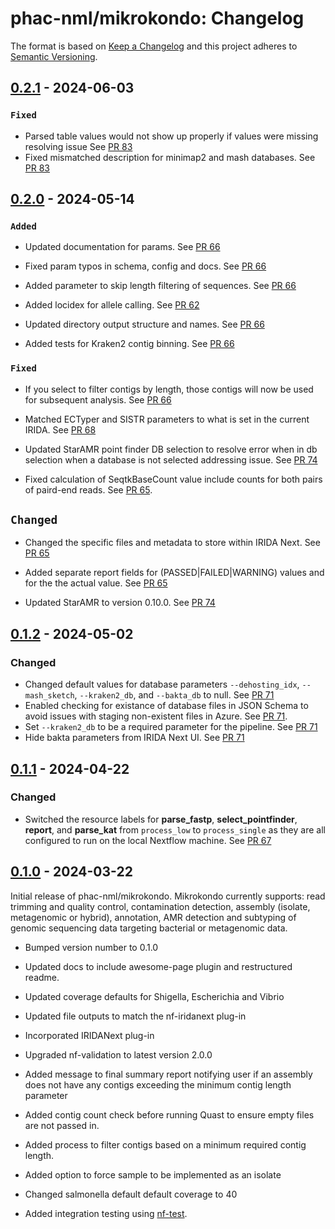 # phac-nml/mikrokondo: Changelog

The format is based on [Keep a Changelog](https://keepachangelog.com/en/1.0.0/)
and this project adheres to [Semantic Versioning](https://semver.org/spec/v2.0.0.html).

## [0.2.1] - 2024-06-03

### `Fixed`

- Parsed table values would not show up properly if values were missing resolving issue See [PR 83](https://github.com/phac-nml/mikrokondo/pull/83)
- Fixed mismatched description for minimap2 and mash databases. See [PR 83](https://github.com/phac-nml/mikrokondo/pull/83)

## [0.2.0] - 2024-05-14

### `Added`

- Updated documentation for params. See [PR 66](https://github.com/phac-nml/mikrokondo/pull/66)

- Fixed param typos in schema, config and docs. See [PR 66](https://github.com/phac-nml/mikrokondo/pull/66)

- Added parameter to skip length filtering of sequences. See [PR 66](https://github.com/phac-nml/mikrokondo/pull/66)

- Added locidex for allele calling. See [PR 62](https://github.com/phac-nml/mikrokondo/pull/62)

- Updated directory output structure and names. See [PR 66](https://github.com/phac-nml/mikrokondo/pull/66)

- Added tests for Kraken2 contig binning. See [PR 66](https://github.com/phac-nml/mikrokondo/pull/66)

### `Fixed`

- If you select to filter contigs by length, those contigs will now be used for subsequent analysis. See [PR 66](https://github.com/phac-nml/mikrokondo/pull/66)

- Matched ECTyper and SISTR parameters to what is set in the current IRIDA. See [PR 68](https://github.com/phac-nml/mikrokondo/pull/68)

- Updated StarAMR point finder DB selection to resolve error when in db selection when a database is not selected addressing issue. See [PR 74](https://github.com/phac-nml/mikrokondo/pull/74)

- Fixed calculation of SeqtkBaseCount value include counts for both pairs of paird-end reads. See [PR 65](https://github.com/phac-nml/mikrokondo/pull/65).

## `Changed`

- Changed the specific files and metadata to store within IRIDA Next. See [PR 65](https://github.com/phac-nml/mikrokondo/pull/65)

- Added separate report fields for (PASSED|FAILED|WARNING) values and for the the actual value. See [PR 65](https://github.com/phac-nml/mikrokondo/pull/65)

- Updated StarAMR to version 0.10.0. See [PR 74](https://github.com/phac-nml/mikrokondo/pull/74)

## [0.1.2] - 2024-05-02

### Changed

- Changed default values for database parameters `--dehosting_idx`, `--mash_sketch`, `--kraken2_db`, and `--bakta_db` to null. See [PR 71](https://github.com/phac-nml/mikrokondo/pull/71)
- Enabled checking for existance of database files in JSON Schema to avoid issues with staging non-existent files in Azure. See [PR 71](https://github.com/phac-nml/mikrokondo/pull/71).
- Set `--kraken2_db` to be a required parameter for the pipeline. See [PR 71](https://github.com/phac-nml/mikrokondo/pull/71)
- Hide bakta parameters from IRIDA Next UI. See [PR 71](https://github.com/phac-nml/mikrokondo/pull/71)

## [0.1.1] - 2024-04-22

### Changed

- Switched the resource labels for **parse_fastp**, **select_pointfinder**, **report**, and **parse_kat** from `process_low` to `process_single` as they are all configured to run on the local Nextflow machine. See [PR 67](https://github.com/phac-nml/mikrokondo/pull/67)

## [0.1.0] - 2024-03-22

Initial release of phac-nml/mikrokondo. Mikrokondo currently supports: read trimming and quality control, contamination detection, assembly (isolate, metagenomic or hybrid), annotation, AMR detection and subtyping of genomic sequencing data targeting bacterial or metagenomic data.

- Bumped version number to 0.1.0

- Updated docs to include awesome-page plugin and restructured readme.

- Updated coverage defaults for Shigella, Escherichia and Vibrio

- Updated file outputs to match the nf-iridanext plug-in

- Incorporated IRIDANext plug-in

- Upgraded nf-validation to latest version 2.0.0

- Added message to final summary report notifying user if an assembly does not have any contigs exceeding the minimum contig length parameter

- Added contig count check before running Quast to ensure empty files are not passed in.

- Added process to filter contigs based on a minimum required contig length.

- Added option to force sample to be implemented as an isolate

- Changed salmonella default default coverage to 40

- Added integration testing using [nf-test](https://www.nf-test.com/).

[0.2.1]: https://github.com/phac-nml/mikrokondo/releases/tag/0.2.1
[0.2.0]: https://github.com/phac-nml/mikrokondo/releases/tag/0.2.0
[0.1.2]: https://github.com/phac-nml/mikrokondo/releases/tag/0.1.2
[0.1.1]: https://github.com/phac-nml/mikrokondo/releases/tag/0.1.1
[0.1.0]: https://github.com/phac-nml/mikrokondo/releases/tag/0.1.0
